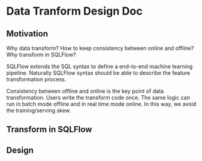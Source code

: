 # Data Tranform Design Doc

## Motivation

Why data transform?
How to keep consistency between online and offline?
Why transform in SQLFlow?

SQLFlow extends the SQL syntax to define a end-to-end machine learning pipeline. Naturally SQLFlow syntax should be able to describe the feature transformation process.

Consistency between offline and online is the key point of data transformation. Users write the transform code once. The same logic can run in batch mode offline and in real time mode online. In this way, we avoid the training/serving skew.  

## Transform in SQLFlow

## Design
